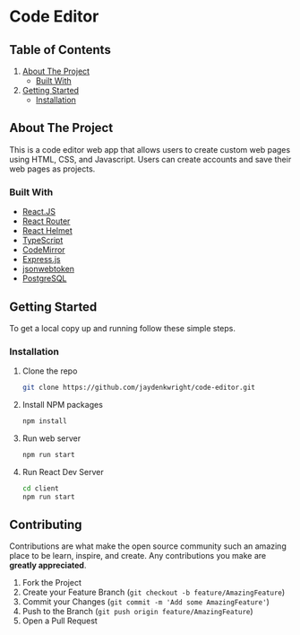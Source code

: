 # Code Editor

<!-- TABLE OF CONTENTS -->
  ## Table of Contents
  <ol>
    <li>
      <a href="#about-the-project">About The Project</a>
      <ul>
        <li><a href="#built-with">Built With</a></li>
      </ul>
    </li>
    <li>
      <a href="#getting-started">Getting Started</a>
      <ul>
        <li><a href="#installation">Installation</a></li>
      </ul>
    </li>
  </ol>



<!-- ABOUT THE PROJECT -->
## About The Project

This is a code editor web app that allows users to create custom web pages using HTML, CSS, and Javascript. Users can create accounts and save their web pages as projects.


### Built With

* [React.JS](https://reactjs.org/)
* [React Router](https://reactrouter.com/)
* [React Helmet](https://www.npmjs.com/package/react-helmet)
* [TypeScript](https://www.typescriptlang.org/)
* [CodeMirror](https://codemirror.net/)
* [Express.js](https://expressjs.com/)
* [jsonwebtoken](https://www.npmjs.com/package/jsonwebtoken)
* [PostgreSQL](https://www.postgresql.org/)

<!-- GETTING STARTED -->
## Getting Started

To get a local copy up and running follow these simple steps.

### Installation

1. Clone the repo
   ```sh
   git clone https://github.com/jaydenkwright/code-editor.git
   ```
2. Install NPM packages
   ```sh
   npm install
   ```

3. Run web server
   ```sh
   npm run start
   ```
4. Run React Dev Server
   ```sh
   cd client
   npm run start
   ```

<!-- CONTRIBUTING -->
## Contributing

Contributions are what make the open source community such an amazing place to be learn, inspire, and create. Any contributions you make are **greatly appreciated**.

1. Fork the Project
2. Create your Feature Branch (`git checkout -b feature/AmazingFeature`)
3. Commit your Changes (`git commit -m 'Add some AmazingFeature'`)
4. Push to the Branch (`git push origin feature/AmazingFeature`)
5. Open a Pull Request
